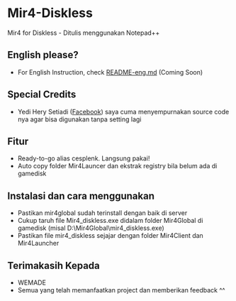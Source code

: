 # Mir4-Diskless

Mir4 for Diskless - Ditulis menggunakan Notepad++

## English please?

- For English Instruction, check [README-eng.md](#) (Coming Soon)

## Special Credits

- Yedi Hery Setiadi ([Facebook](https://www.facebook.com/yedihery)) saya cuma menyempurnakan source code nya agar bisa digunakan tanpa setting lagi

## Fitur

- Ready-to-go alias cesplenk. Langsung pakai!
- Auto copy folder Mir4Launcer dan ekstrak registry bila belum ada di gamedisk

## Instalasi dan cara menggunakan

- Pastikan mir4global sudah terinstall dengan baik di server
- Cukup taruh file Mir4_diskless.exe didalam folder Mir4Global di gamedisk (misal D:\Mir4Global\mir4_diskless.exe)
- Pastikan file mir4_diskless sejajar dengan folder Mir4Client dan Mir4Launcher

## Terimakasih Kepada

- WEMADE
- Semua yang telah memanfaatkan project dan memberikan feedback ^^
